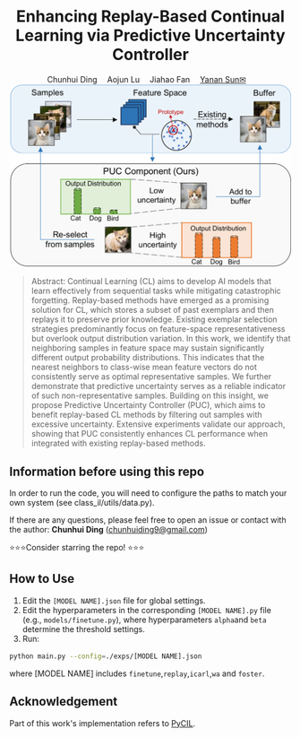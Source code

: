<div align="center">
<h1> Enhancing Replay-Based Continual Learning via Predictive Uncertainty Controller
</h1>
<div>
    <a>Chunhui Ding</a>&emsp;
    <a target='_blank'>Aojun Lu</a>&emsp;
    <a target='_blank'>Jiahao Fan</a>&emsp;
    <a href='https://yn-sun.github.io/' target='_blank'>Yanan Sun&#9993</a>&emsp;
</div>

</div>

<img src="./resources/teaser.png" width="800px">

> Abstract:
> Continual Learning (CL) aims to develop AI models that learn effectively from sequential tasks while mitigating catastrophic forgetting. Replay-based methods have emerged as a promising solution for CL, which stores a subset of past exemplars and then replays it to preserve prior knowledge. Existing exemplar selection strategies predominantly focus on feature-space representativeness but overlook output distribution variation. In this work, we identify that neighboring samples in feature space may sustain significantly different output probability distributions. This indicates that the nearest neighbors to class-wise mean feature vectors do not consistently serve as optimal representative samples. We further demonstrate that predictive uncertainty serves as a reliable indicator of such non-representative samples. Building on this insight, we propose Predictive Uncertainty Controller (PUC), which aims to benefit replay-based CL methods by filtering out samples with excessive uncertainty. Extensive experiments validate our approach, showing that PUC consistently enhances CL performance when integrated with existing replay-based methods. 

## Information before using this repo
In order to run the code, you will need to configure the paths to match your own system (see class_il/utils/data.py).

If there are any questions, please feel free to open an issue or contact with the author: **Chunhui Ding** ([chunhuiding9@gmail.com](mailto:aojunlu@stu.scu.edu.cn))

⭐⭐⭐Consider starring the repo! ⭐⭐⭐

## How to Use
1. Edit the `[MODEL NAME].json` file for global settings.
2. Edit the hyperparameters in the corresponding `[MODEL NAME].py` file (e.g., `models/finetune.py`), where hyperparameters `alpha`and `beta` determine the threshold settings.
3. Run:

```bash
python main.py --config=./exps/[MODEL NAME].json
```

where [MODEL NAME] includes `finetune`,`replay`,`icarl`,`wa` and `foster`.


## Acknowledgement
Part of this work's implementation refers to [PyCIL](https://github.com/G-U-N/PyCIL).
